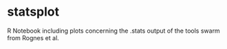 # statsplot
R Notebook including plots concerning the .stats output of the tools swarm from Rognes et al.
